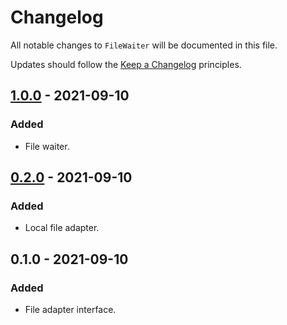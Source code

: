 # Changelog

All notable changes to `FileWaiter` will be documented in this file.

Updates should follow the [Keep a Changelog](http://keepachangelog.com/) principles.


## [1.0.0](https://github.com/Stadly/FileWaiter/compare/v0.2.0...v1.0.0) - 2021-09-10

### Added
- File waiter.


## [0.2.0](https://github.com/Stadly/FileWaiter/compare/v0.1.0...v0.2.0) - 2021-09-10

### Added
- Local file adapter.


## 0.1.0 - 2021-09-10

### Added
- File adapter interface.
